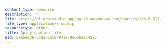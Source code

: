 ```yaml
---
content_type: resource
description: ''
file: https://ol-ocw-studio-app-qa.s3.amazonaws.com/courses/res-6-012-introduction-to-probability-spring-2018/5ab5e6363caa5cc897299e60bd2c4585_cQtCpJyl77o.vtt
file_type: application/x-subrip
resourcetype: Other
title: 3play caption file
uid: 5ab5e636-3caa-5cc8-9729-9e60bd2c4585
---
```

